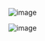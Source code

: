 ![image](https://github.com/user-attachments/assets/4c7a3c67-fca6-4ebb-ad28-5c90b87bbc43)


![image](https://github.com/user-attachments/assets/1e4974d5-9af0-4732-9e3a-da36c1090b32)
